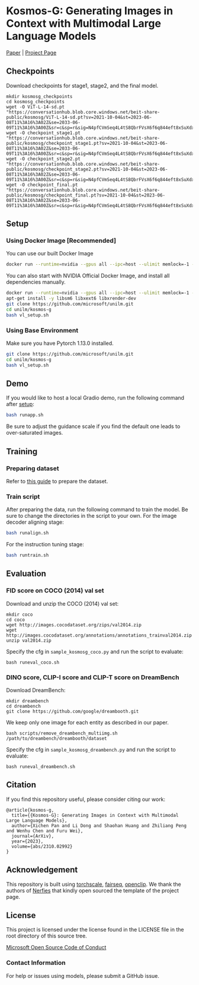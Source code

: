 # Kosmos-G: Generating Images in Context with Multimodal Large Language Models
[Paper](https://arxiv.org/abs/2310.02992) | [Project Page](https://xichenpan.github.io/kosmosg/)

## Checkpoints

Download checkpoints for stage1, stage2, and the final model.

```shell
mkdir kosmosg_checkpoints
cd kosmosg_checkpoints
wget -O ViT-L-14-sd.pt "https://conversationhub.blob.core.windows.net/beit-share-public/kosmosg/ViT-L-14-sd.pt?sv=2021-10-04&st=2023-06-08T11%3A16%3A02Z&se=2033-06-09T11%3A16%3A00Z&sr=c&sp=r&sig=N4pfCVmSeq4L4tS8QbrFVsX6f6q844eft8xSuXdxU48%3D"
wget -O checkpoint_stage1.pt "https://conversationhub.blob.core.windows.net/beit-share-public/kosmosg/checkpoint_stage1.pt?sv=2021-10-04&st=2023-06-08T11%3A16%3A02Z&se=2033-06-09T11%3A16%3A00Z&sr=c&sp=r&sig=N4pfCVmSeq4L4tS8QbrFVsX6f6q844eft8xSuXdxU48%3D"
wget -O checkpoint_stage2.pt "https://conversationhub.blob.core.windows.net/beit-share-public/kosmosg/checkpoint_stage2.pt?sv=2021-10-04&st=2023-06-08T11%3A16%3A02Z&se=2033-06-09T11%3A16%3A00Z&sr=c&sp=r&sig=N4pfCVmSeq4L4tS8QbrFVsX6f6q844eft8xSuXdxU48%3D"
wget -O checkpoint_final.pt "https://conversationhub.blob.core.windows.net/beit-share-public/kosmosg/checkpoint_final.pt?sv=2021-10-04&st=2023-06-08T11%3A16%3A02Z&se=2033-06-09T11%3A16%3A00Z&sr=c&sp=r&sig=N4pfCVmSeq4L4tS8QbrFVsX6f6q844eft8xSuXdxU48%3D"
```

## Setup

### Using Docker Image [Recommended]

You can use our built Docker Image

```bash
docker run --runtime=nvidia --gpus all --ipc=host --ulimit memlock=-1 --ulimit stack=67108864 --name kosmosg --privileged=true -it -v /mnt:/mnt/ xichenpan/kosmosg:v1 /bin/bash
```

You can also start with NVIDIA Official Docker Image, and install all dependencies manually.

```bash
docker run --runtime=nvidia --gpus all --ipc=host --ulimit memlock=-1 --ulimit stack=67108864 --name kosmosg --privileged=true -it -v /mnt:/mnt/ nvcr.io/nvidia/pytorch:22.10-py3 /bin/bash
apt-get install -y libsm6 libxext6 libxrender-dev
git clone https://github.com/microsoft/unilm.git
cd unilm/kosmos-g
bash vl_setup.sh
```

### Using Base Environment
Make sure you have Pytorch 1.13.0 installed.
```bash
git clone https://github.com/microsoft/unilm.git
cd unilm/kosmos-g
bash vl_setup.sh
```

## Demo

If you would like to host a local Gradio demo, run the following command after [setup](#setup):
```bash
bash runapp.sh
```
Be sure to adjust the guidance scale if you find the default one leads to over-saturated images.

## Training

### Preparing dataset

Refer to [this guide](scripts/README.md) to prepare the dataset.

### Train script
After preparing the data, run the following command to train the model. Be sure to change the directories in the script to your own.
For the image decoder aligning stage:
```bash
bash runalign.sh
```
For the instruction tuning stage:
```bash
bash runtrain.sh
```

## Evaluation

### FID score on COCO (2014) val set

Download and unzip the COCO (2014) val set:
```shell
mkdir coco
cd coco
wget http://images.cocodataset.org/zips/val2014.zip
wget http://images.cocodataset.org/annotations/annotations_trainval2014.zip
unzip val2014.zip
```
Specify the cfg in `sample_kosmosg_coco.py` and run the script to evaluate:
```shell
bash runeval_coco.sh
```

### DINO score, CLIP-I score and CLIP-T score on DreamBench
Download DreamBench:
```shell
mkdir dreambench
cd dreambench
git clone https://github.com/google/dreambooth.git
```

We keep only one image for each entity as described in our paper.
```
bash scripts/remove_dreambench_multiimg.sh /path/to/dreambench/dreambooth/dataset
```

Specify the cfg in `sample_kosmosg_dreambench.py` and run the script to evaluate:
```shell
bash runeval_dreambench.sh
```

## Citation

If you find this repository useful, please consider citing our work:
```
@article{kosmos-g,
  title={{Kosmos-G}: Generating Images in Context with Multimodal Large Language Models},
  author={Xichen Pan and Li Dong and Shaohan Huang and Zhiliang Peng and Wenhu Chen and Furu Wei},
  journal={ArXiv},
  year={2023},
  volume={abs/2310.02992}
}
```

## Acknowledgement

This repository is built using [torchscale](https://github.com/microsoft/torchscale), [fairseq](https://github.com/facebookresearch/fairseq), [openclip](https://github.com/mlfoundations/open_clip). We thank the authors of [Nerfies](https://github.com/nerfies/nerfies.github.io) that kindly open sourced the template of the project page.

## License
This project is licensed under the license found in the LICENSE file in the root directory of this source tree.

[Microsoft Open Source Code of Conduct](https://opensource.microsoft.com/codeofconduct)

### Contact Information

For help or issues using models, please submit a GitHub issue.
